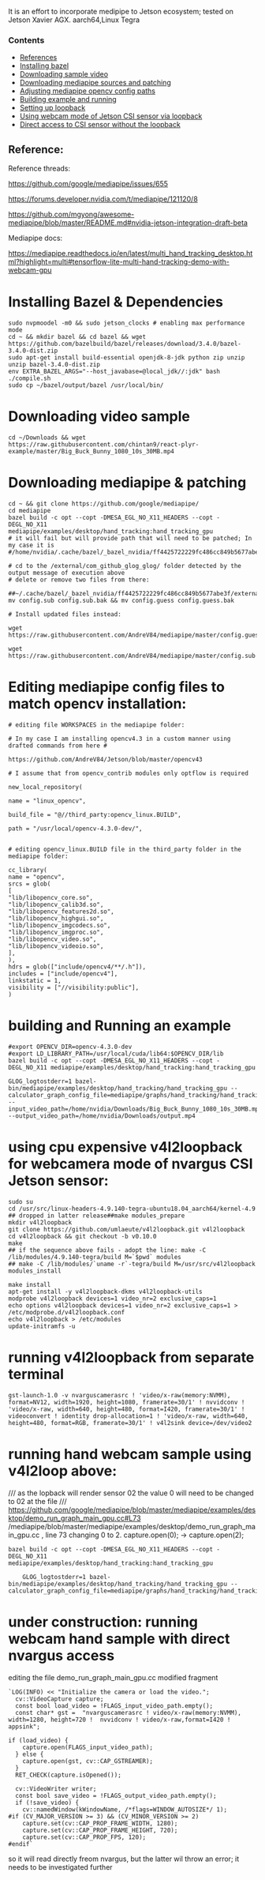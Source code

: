 It is an effort to incorporate medipipe to Jetson ecosystem; tested on Jetson Xavier AGX. aarch64,Linux Tegra
### Contents
- [References](#references)
- [Installing bazel](#installing-bazel--dependencies)
- [Downloading sample video](#downloading-video-sample)
- [Downloading mediapipe sources and patching](#downloading-mediapipe--patching)
- [Adjusting mediapipe opencv config paths](#editing-mediapipe-config-files-to-match-opencv-installation)
- [Building example and running](#building-and-running-an-example)
- [Setting up loopback](#using-cpu-expensive-v4l2loopback-for-webcamera-mode-of-nvargus-csi-jetson-sensor)
- [Using webcam mode of Jetson CSI sensor via loopback](#running-hand-webcam-sample-using-v4l2loop-above)
- [Direct access to CSI sensor without the loopback](#under-construction-running-webcam-hand-sample-with-direct-nvargus-access)

        
## Reference:

Reference threads:

https://github.com/google/mediapipe/issues/655

https://forums.developer.nvidia.com/t/mediapipe/121120/8

https://github.com/mgyong/awesome-mediapipe/blob/master/README.md#nvidia-jetson-integration-draft-beta

Mediapipe docs:

https://mediapipe.readthedocs.io/en/latest/multi_hand_tracking_desktop.html?highlight=multi#tensorflow-lite-multi-hand-tracking-demo-with-webcam-gpu

# Installing Bazel & Dependencies
```
sudo nvpmoodel -m0 && sudo jetson_clocks # enabling max performance mode
cd ~ && mkdir bazel && cd bazel && wget https://github.com/bazelbuild/bazel/releases/download/3.4.0/bazel-3.4.0-dist.zip
sudo apt-get install build-essential openjdk-8-jdk python zip unzip
unzip bazel-3.4.0-dist.zip
env EXTRA_BAZEL_ARGS="--host_javabase=@local_jdk//:jdk" bash ./compile.sh
sudo cp ~/bazel/output/bazel /usr/local/bin/
```

# Downloading video sample 
```
cd ~/Downloads && wget https://raw.githubusercontent.com/chintan9/react-plyr-example/master/Big_Buck_Bunny_1080_10s_30MB.mp4
```
# Downloading mediapipe & patching

```
cd ~ && git clone https://github.com/google/mediapipe/
cd mediapipe
bazel build -c opt --copt -DMESA_EGL_NO_X11_HEADERS --copt -DEGL_NO_X11  mediapipe/examples/desktop/hand_tracking:hand_tracking_gpu
# it will fail but will provide path that will need to be patched; In my case it is
#/home/nvidia/.cache/bazel/_bazel_nvidia/ff4425722229fc486cc849b5677abe3f/external/com_github_glog_glog/
```
```
# cd to the /external/com_github_glog_glog/ folder detected by the output message of execution above
# delete or remove two files from there:
```
```
##~/.cache/bazel/_bazel_nvidia/ff4425722229fc486cc849b5677abe3f/external/com_github_glog_glog$ mv config.sub config.sub.bak && mv config.guess config.guess.bak
```

```
# Install updated files instead:

wget https://raw.githubusercontent.com/AndreV84/mediapipe/master/config.guess

wget https://raw.githubusercontent.com/AndreV84/mediapipe/master/config.sub
```

# Editing mediapipe config files to match opencv installation:
```
# editing file WORKSPACES in the mediapipe folder:

# In my case I am installing opencv4.3 in a custom manner using drafted commands from here # 

https://github.com/AndreV84/Jetson/blob/master/opencv43

# I assume that from opencv_contrib modules only optflow is required
```
```
new_local_repository(

name = "linux_opencv",

build_file = "@//third_party:opencv_linux.BUILD",

path = "/usr/local/opencv-4.3.0-dev/",
```
```
```
```
# editing opencv_linux.BUILD file in the third_party folder in the mediapipe folder:
```
```
cc_library(
name = "opencv",
srcs = glob(
[
"lib/libopencv_core.so",
"lib/libopencv_calib3d.so",
"lib/libopencv_features2d.so",
"lib/libopencv_highgui.so",
"lib/libopencv_imgcodecs.so",
"lib/libopencv_imgproc.so",
"lib/libopencv_video.so",
"lib/libopencv_videoio.so",
],
),
hdrs = glob(["include/opencv4/**/.h"]),
includes = ["include/opencv4"],
linkstatic = 1,
visibility = ["//visibility:public"],
)
```
# building and Running an example
```
#export OPENCV_DIR=opencv-4.3.0-dev
#export LD_LIBRARY_PATH=/usr/local/cuda/lib64:$OPENCV_DIR/lib
bazel build -c opt --copt -DMESA_EGL_NO_X11_HEADERS --copt -DEGL_NO_X11 mediapipe/examples/desktop/hand_tracking:hand_tracking_gpu

GLOG_logtostderr=1 bazel-bin/mediapipe/examples/desktop/hand_tracking/hand_tracking_gpu --calculator_graph_config_file=mediapipe/graphs/hand_tracking/hand_tracking_mobile.pbtxt --input_video_path=/home/nvidia/Downloads/Big_Buck_Bunny_1080_10s_30MB.mp4 --output_video_path=/home/nvidia/Downloads/output.mp4
```
# using cpu expensive v4l2loopback for webcamera mode of nvargus CSI Jetson sensor:
```
sudo su
cd /usr/src/linux-headers-4.9.140-tegra-ubuntu18.04_aarch64/kernel-4.9
## dropped in latter release##make modules_prepare
mkdir v4l2loopback
git clone https://github.com/umlaeute/v4l2loopback.git v4l2loopback
cd v4l2loopback && git checkout -b v0.10.0
make
## if the sequence above fails - adopt the line: make -C /lib/modules/4.9.140-tegra/build M=`$pwd` modules
## make -C /lib/modules/`uname -r`-tegra/build M=/usr/src/v4l2loopback modules_install

make install
apt-get install -y v4l2loopback-dkms v4l2loopback-utils
modprobe v4l2loopback devices=1 video_nr=2 exclusive_caps=1
echo options v4l2loopback devices=1 video_nr=2 exclusive_caps=1 > /etc/modprobe.d/v4l2loopback.conf
echo v4l2loopback > /etc/modules
update-initramfs -u
```
# running v4l2loopback from separate terminal
```
gst-launch-1.0 -v nvarguscamerasrc ! 'video/x-raw(memory:NVMM), format=NV12, width=1920, height=1080, framerate=30/1' ! nvvidconv ! 'video/x-raw, width=640, height=480, format=I420, framerate=30/1' ! videoconvert ! identity drop-allocation=1 ! 'video/x-raw, width=640, height=480, format=RGB, framerate=30/1' ! v4l2sink device=/dev/video2
```

# running hand webcam sample using v4l2loop above:

/// as the lopback will render sensor 02 the value 0 will need to be changed to 02 at the file
/// https://github.com/google/mediapipe/blob/master/mediapipe/examples/desktop/demo_run_graph_main_gpu.cc#L73
/mediapipe/blob/master/mediapipe/examples/desktop/demo_run_graph_main_gpu.cc , line 73
changing 0 to 2. capture.open(0); -> capture.open(2);
```
bazel build -c opt --copt -DMESA_EGL_NO_X11_HEADERS --copt -DEGL_NO_X11     mediapipe/examples/desktop/hand_tracking:hand_tracking_gpu
    
    GLOG_logtostderr=1 bazel-bin/mediapipe/examples/desktop/hand_tracking/hand_tracking_gpu --calculator_graph_config_file=mediapipe/graphs/hand_tracking/hand_tracking_mobile.pbtxt

```
# under construction: running webcam hand sample with direct nvargus access
editing the file  demo_run_graph_main_gpu.cc
modified fragment
```
`LOG(INFO) << "Initialize the camera or load the video.";
  cv::VideoCapture capture;
  const bool load_video = !FLAGS_input_video_path.empty();
  const char* gst =  "nvarguscamerasrc ! video/x-raw(memory:NVMM), width=1280, height=720 !  nvvidconv ! video/x-raw,format=I420 ! appsink";
  
if (load_video) {
    capture.open(FLAGS_input_video_path);
  } else {
    capture.open(gst, cv::CAP_GSTREAMER);
  }
  RET_CHECK(capture.isOpened());

  cv::VideoWriter writer;
  const bool save_video = !FLAGS_output_video_path.empty();
  if (!save_video) {
    cv::namedWindow(kWindowName, /*flags=WINDOW_AUTOSIZE*/ 1);
#if (CV_MAJOR_VERSION >= 3) && (CV_MINOR_VERSION >= 2)
    capture.set(cv::CAP_PROP_FRAME_WIDTH, 1280);
    capture.set(cv::CAP_PROP_FRAME_HEIGHT, 720);
    capture.set(cv::CAP_PROP_FPS, 120);
#endif`
```
so it will read directly freom nvargus, but the latter wil throw an error; it needs to be investigated further

